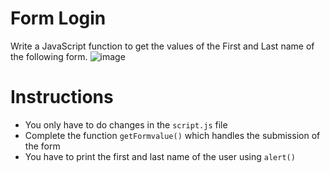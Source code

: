 # Form Login
Write a JavaScript function to get the values of the First and Last name of the following form.
![image](https://user-images.githubusercontent.com/78275204/224326397-e6cc326b-b5d5-4956-a505-335c24b3c6a0.png)

# Instructions 
- You only have to do changes in the `script.js` file
- Complete the function `getFormvalue()` which handles the submission of the form
- You have to print the first and last name of the user using `alert()`
